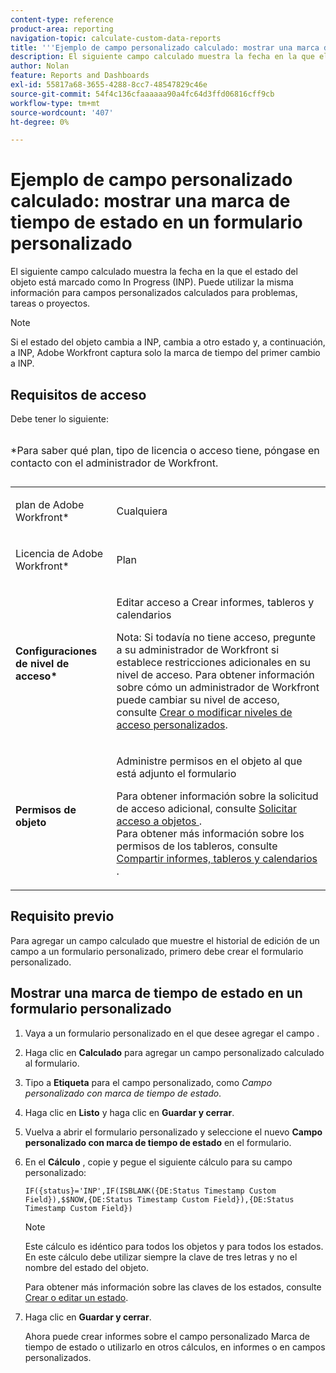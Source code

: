```yaml
---
content-type: reference
product-area: reporting
navigation-topic: calculate-custom-data-reports
title: '''Ejemplo de campo personalizado calculado: mostrar una marca de tiempo de estado en un formulario personalizado'
description: El siguiente campo calculado muestra la fecha en la que el estado del objeto está marcado como In Progress (INP). Puede utilizar la misma información para campos personalizados calculados para problemas, tareas o proyectos.
author: Nolan
feature: Reports and Dashboards
exl-id: 55817a68-3655-4288-8cc7-48547829c46e
source-git-commit: 54f4c136cfaaaaaa90a4fc64d3ffd06816cff9cb
workflow-type: tm+mt
source-wordcount: '407'
ht-degree: 0%

---
```


# Ejemplo de campo personalizado calculado: mostrar una marca de tiempo de estado en un formulario personalizado

El siguiente campo calculado muestra la fecha en la que el estado del objeto está marcado como In Progress (INP). Puede utilizar la misma información para campos personalizados calculados para problemas, tareas o proyectos.

>[!NOTE]
>
>Si el estado del objeto cambia a INP, cambia a otro estado y, a continuación, a INP, Adobe Workfront captura solo la marca de tiempo del primer cambio a INP.

## Requisitos de acceso

Debe tener lo siguiente:

<table style="table-layout:auto"> 
 <caption style="text-align: left;"> 
  <p>*Para saber qué plan, tipo de licencia o acceso tiene, póngase en contacto con el administrador de Workfront.</p> 
 </caption> 
 <col> 
 </col> 
 <col> 
 </col> 
 <tbody> 
  <tr> 
   <td> <p>plan de Adobe Workfront*</p> </td> 
   <td>Cualquiera</td> 
  </tr> 
  <tr> 
   <td> <p>Licencia de Adobe Workfront*</p> </td> 
   <td> <p>Plan </p> </td> 
  </tr> 
  <tr> 
   <td><strong>Configuraciones de nivel de acceso*</strong> </td> 
   <td> <p>Editar acceso a Crear informes, tableros y calendarios</p> <p>Nota: Si todavía no tiene acceso, pregunte a su administrador de Workfront si establece restricciones adicionales en su nivel de acceso. Para obtener información sobre cómo un administrador de Workfront puede cambiar su nivel de acceso, consulte <a href="../../../administration-and-setup/add-users/configure-and-grant-access/create-modify-access-levels.md" class="MCXref xref">Crear o modificar niveles de acceso personalizados</a>.</p> </td> 
  </tr> 
  <tr> 
   <td> <p><strong>Permisos de objeto</strong> </p> </td> 
   <td> <p>Administre permisos en el objeto al que está adjunto el formulario</p> <p>Para obtener información sobre la solicitud de acceso adicional, consulte <a href="../../../workfront-basics/grant-and-request-access-to-objects/request-access.md" class="MCXref xref">Solicitar acceso a objetos </a>.<br>Para obtener más información sobre los permisos de los tableros, consulte <a href="../../../workfront-basics/grant-and-request-access-to-objects/permissions-reports-dashboards-calendars.md" class="MCXref xref">Compartir informes, tableros y calendarios </a>.</p> </td> 
  </tr> 
 </tbody> 
</table>

## Requisito previo

Para agregar un campo calculado que muestre el historial de edición de un campo a un formulario personalizado, primero debe crear el formulario personalizado.

## Mostrar una marca de tiempo de estado en un formulario personalizado

1. Vaya a un formulario personalizado en el que desee agregar el campo .
1. Haga clic en **Calculado** para agregar un campo personalizado calculado al formulario.
1. Tipo a **Etiqueta** para el campo personalizado, como *Campo personalizado con marca de tiempo de estado*.
1. Haga clic en **Listo** y haga clic en **Guardar y cerrar**.
1. Vuelva a abrir el formulario personalizado y seleccione el nuevo **Campo personalizado con marca de tiempo de estado** en el formulario.
1. En el **Cálculo** , copie y pegue el siguiente cálculo para su campo personalizado:

   ```
   IF({status}='INP',IF(ISBLANK({DE:Status Timestamp Custom Field}),$$NOW,{DE:Status Timestamp Custom Field}),{DE:Status Timestamp Custom Field})  
   ```

   >[!NOTE]
   >
   >Este cálculo es idéntico para todos los objetos y para todos los estados. En este cálculo debe utilizar siempre la clave de tres letras y no el nombre del estado del objeto.
   >
   >Para obtener más información sobre las claves de los estados, consulte [Crear o editar un estado](../../../administration-and-setup/customize-workfront/creating-custom-status-and-priority-labels/create-or-edit-a-status.md).

1. Haga clic en **Guardar y cerrar**.

   Ahora puede crear informes sobre el campo personalizado Marca de tiempo de estado o utilizarlo en otros cálculos, en informes o en campos personalizados.
